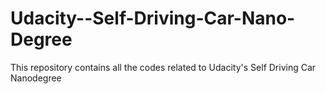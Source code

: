 # Udacity--Self-Driving-Car-Nano-Degree
This repository contains all the codes related to Udacity's Self Driving Car Nanodegree
